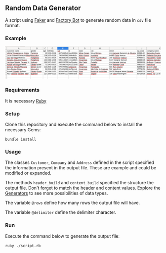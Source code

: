 ## Random Data Generator

A script using [Faker](https://github.com/faker-ruby/faker) and [Factory Bot](https://github.com/thoughtbot/factory_bot) to generate random data in `csv` file format.

### Example
![](img/output-example.png)

### Requirements
It is necessary [Ruby](https://www.ruby-lang.org/en/)

### Setup
Clone this repository and execute the command below to install the necessary Gems:
```
bundle install
```

### Usage
The classes `Customer`, `Company` and `Address` defined in the script specified the information present in the output file. These are example and could be modified or expanded.

The methods `header_build` and `content_build` specified the structure the output file. Don't forget to match the header and content values. Explore the [Generators](https://github.com/faker-ruby/faker#generators) to see more possibilities of data types.

The variable `@rows` define how many rows the output file will have.

The variable `@delimiter` define the delimiter character.

### Run
Execute the command below to generate the output file:
```
ruby ./script.rb
```
